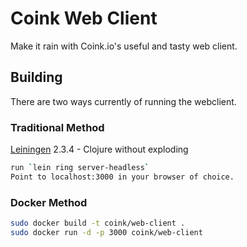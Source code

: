 # Coink Web Client

Make it rain with Coink.io's useful and tasty web client.

## Building

There are two ways currently of running the webclient.

### Traditional Method

[Leiningen][1] 2.3.4  - Clojure without exploding

[1]: https://github.com/technomancy/leiningen

```bash
run `lein ring server-headless`
Point to localhost:3000 in your browser of choice.
```

### Docker Method

```bash
sudo docker build -t coink/web-client .
sudo docker run -d -p 3000 coink/web-client
```
